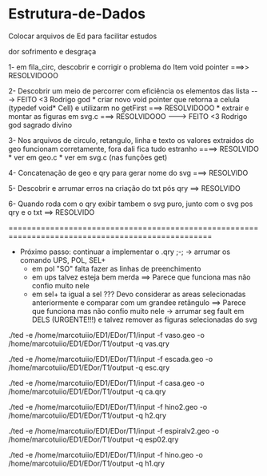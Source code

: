 # Estrutura-de-Dados
Colocar arquivos de Ed para facilitar estudos

dor sofrimento e desgraça

1- em fila_circ, descobrir e corrigir o problema do Item void pointer ===>> RESOLVIDOOO

2- Descobrir um meio de percorrer com eficiência os elementos das lista ---> FEITO <3 Rodrigo god 
    * criar novo void pointer que retorna a celula (typedef void* Cell) 
    e utilizarm no getFirst ===> RESOLVIDOOO
    * extrair e montar as figuras em svg.c ===> RESOLVIDOOO
    ---> FEITO <3 Rodrigo god sagrado divino

3- Nos arquivos de circulo, retangulo, linha e texto os valores extraidos do geo funcionam corretamente, fora dali fica tudo estranho  ====> RESOLVIDO
    * ver em geo.c
    * ver em svg.c (nas funções get)

4- Concatenação de geo e qry para gerar nome do svg ===> RESOLVIDO

5- Descobrir e arrumar erros na criação do txt pós qry ==> RESOLVIDO

6- Quando roda com o qry exibir tambem o svg puro, junto com o svg pos qry e o txt  ==> RESOLVIDO

==================================================================================================

 * Próximo passo: continuar a implementar o .qry ;-;
    -> arrumar os comando UPS, POL, SEL+
      * em pol "SO" falta fazer as linhas de preenchimento
      * em ups talvez esteja bem merda  ==> Parece que funciona mas não confio muito nele
      * em sel+ ta igual a sel ??? Devo considerar as areas selecionadas anteriormente e comparar com um grandee retângulo  ==> Parece que funciona mas não confio muito nele
    -> arrumar seg fault em DELS (URGENTE!!!) e talvez remover as figuras selecionadas do svg 

./ted -e /home/marcotuiio/ED1/EDor/T1/input -f vaso.geo -o /home/marcotuiio/ED1/EDor/T1/output -q vas.qry

./ted -e /home/marcotuiio/ED1/EDor/T1/input -f escada.geo -o /home/marcotuiio/ED1/EDor/T1/output -q esc.qry

./ted -e /home/marcotuiio/ED1/EDor/T1/input -f casa.geo -o /home/marcotuiio/ED1/EDor/T1/output -q ca.qry

./ted -e /home/marcotuiio/ED1/EDor/T1/input -f hino2.geo -o /home/marcotuiio/ED1/EDor/T1/output -q h2.qry

./ted -e /home/marcotuiio/ED1/EDor/T1/input -f espiralv2.geo -o /home/marcotuiio/ED1/EDor/T1/output -q esp02.qry

./ted -e /home/marcotuiio/ED1/EDor/T1/input -f hino.geo -o /home/marcotuiio/ED1/EDor/T1/output -q h1.qry